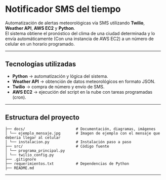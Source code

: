 # Notificador SMS del tiempo

Automatización de alertas meteorológicas vía SMS utilizando **Twilio**, **Weather API**, **AWS EC2** y **Python**.  
El sistema obtiene el pronóstico del clima de una ciudad determinada y lo envía automáticamente (Con una instancia de AWS EC2) a un número de celular en un horario programado.  

---

## Tecnologías utilizadas
- **Python** → automatización y lógica del sistema.  
- **Weather API** → obtención de datos meteorológicos en formato JSON.  
- **Twilio** → compra de número y envío de SMS.  
- **AWS EC2** → ejecución del script en la nube con tareas programadas (cron).  

---

## Estructura del proyecto
```
├── docs/                       # Documentación, diagramas, imágenes 
│ └── ejemplo_mensaje.jpg       # Imagen de ejemplo con el mensaje que deberia llegar al celular    
│ └── instalacion.py            # Instalación paso a paso
├── src/                        # Código fuente  
│ └── programa_principal.py  
│ └── twilio_config.py  
├── .gitignore  
├── requerimientos.txt          # Dependencias de Python  
├── README.md
```
---